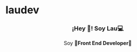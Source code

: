 # laudev
<p align="center" width="300">
 
   <h3 align="center">¡Hey 👋! Soy Lau💻</h3>
</p>

<p align="center">Soy <strong>🚀Front End Developer🚀</strong></p>
<p align="center">
